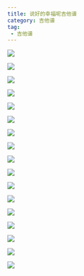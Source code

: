 ```yaml
---
title: 说好的幸福呢吉他谱
category: 吉他谱
tag: 
 - 吉他谱
---
```


![](https://gohoy.top/i/2023/09/04/vofyp7-1.png)

![](https://gohoy.top/i/2023/09/04/voh84i-1.png)

![](https://gohoy.top/i/2023/09/04/vohmx2-1.png)

![](https://gohoy.top/i/2023/09/04/vora5o-1.png)

![](https://gohoy.top/i/2023/09/04/vorrgi-1.png)

![](https://gohoy.top/i/2023/09/04/vospr9-1.png)

![](https://gohoy.top/i/2023/09/04/vot7aa-1.png)

![](https://gohoy.top/i/2023/09/04/vou63j-1.png)

![](https://gohoy.top/i/2023/09/04/voua7k-1.png)

![](https://gohoy.top/i/2023/09/04/vovcpu-1.png)

![](https://gohoy.top/i/2023/09/04/vow2lz-1.png)

![](https://gohoy.top/i/2023/09/04/vowddr-1.png)

![](https://gohoy.top/i/2023/09/04/voxwdn-1.png)

![](https://gohoy.top/i/2023/09/04/voxbyl-1.png)

![](https://gohoy.top/i/2023/09/04/vozo2f-1.png)

![](https://gohoy.top/i/2023/09/04/vozrsw-1.png)

![](https://gohoy.top/i/2023/09/04/vozzek-1.png)

